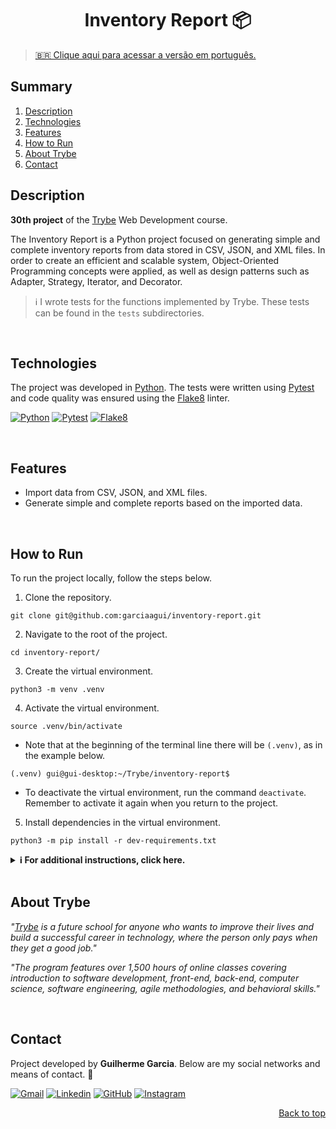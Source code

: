 <a name="readme-top"></a>

<h1 align="center">Inventory Report 📦</h1>

> [🇧🇷 Clique aqui para acessar a versão em português.](README_pt-br.md)

## Summary

<ol>
  <li><a href="#description">Description</a></li>
  <li><a href="#technologies">Technologies</a></li>
  <li><a href="#features">Features</a></li>
  <li><a href="#how-to-run">How to Run</a></li>
  <li><a href="#about-trybe">About Trybe</a></li>
  <li><a href="#contact">Contact</a></li>
</ol>

## Description

**30th project** of the [Trybe][trybe-site-url] Web Development course.

The Inventory Report is a Python project focused on generating simple and complete inventory reports from data stored in CSV, JSON, and XML files. In order to create an efficient and scalable system, Object-Oriented Programming concepts were applied, as well as design patterns such as Adapter, Strategy, Iterator, and Decorator.

> ℹ️ I wrote tests for the functions implemented by Trybe. These tests can be found in the `tests` subdirectories.

<br/>

## Technologies

The project was developed in [Python][python-url]. The tests were written using [Pytest][pytest-url] and code quality was ensured using the [Flake8][flake8-url] linter.

[![Python][python-badge]][python-url] [![Pytest][pytest-badge]][pytest-url] [![Flake8][flake8-badge]][flake8-url]

<br/>

## Features

<ul>
  <li>Import data from CSV, JSON, and XML files.</li>
  <li>Generate simple and complete reports based on the imported data.</li>
</ul>

<br/>

## How to Run

To run the project locally, follow the steps below.

1. Clone the repository.

```
git clone git@github.com:garciaagui/inventory-report.git
```

2. Navigate to the root of the project.

```
cd inventory-report/
```

3. Create the virtual environment.

```
python3 -m venv .venv
```

4. Activate the virtual environment.

```
source .venv/bin/activate
```

-   Note that at the beginning of the terminal line there will be `(.venv)`, as in the example below.

```
(.venv) gui@gui-desktop:~/Trybe/inventory-report$
```

-   To deactivate the virtual environment, run the command `deactivate`. Remember to activate it again when you return to the project.

5. Install dependencies in the virtual environment.

```
python3 -m pip install -r dev-requirements.txt
```

<details>
  <summary><strong> ℹ️ For additional instructions, click here.</strong></summary><br />

-   🧪 To run **all** tests, execute the command below.

```
python3 -m pytest
```

-   🧪 To run only one test file, follow the example below.

```
python3 -m pytest tests/product/test_product.py
```

-   🧪 To run only one specific test, follow the example below.

```
python3 -m pytest -k test_cria_produto
```

-   If you wish to manually test directly in the modules where the functions were implemented, follow the example below.

```
python3 -m inventory_report.reports.simple_report
```

</details>

<br/>

## About Trybe

_"[Trybe][trybe-site-url] is a future school for anyone who wants to improve their lives and build a successful career in technology, where the person only pays when they get a good job."_

_"The program features over 1,500 hours of online classes covering introduction to software development, front-end, back-end, computer science, software engineering, agile methodologies, and behavioral skills."_

<br/>

## Contact

Project developed by **Guilherme Garcia**. Below are my social networks and means of contact. 🤘

[![Gmail][gmail-badge]][gmail-url]
[![Linkedin][linkedin-badge]][linkedin-url]
[![GitHub][github-badge]][github-url]
[![Instagram][instagram-badge]][instagram-url]

<p align="right"><a href="#readme-top">Back to top</a></p>

<!-- MARKDOWN LINKS & IMAGES -->

[trybe-site-url]: https://www.betrybe.com/

<!-- STACKS -->

[flake8-url]: https://flake8.pycqa.org/en/latest/
[flake8-badge]: https://img.shields.io/badge/Flake8-000000?style=for-the-badge&logo=flake8&logoColor=white
[pytest-url]: https://docs.pytest.org/en/7.2.x/
[pytest-badge]: https://img.shields.io/badge/-Pytest-0A9EDC?logo=pytest&logoColor=white&style=for-the-badge
[python-url]: https://www.python.org/
[python-badge]: https://img.shields.io/badge/Python-3776AB?style=for-the-badge&logo=python&logoColor=white

<!-- CONTACT -->

[gmail-badge]: https://img.shields.io/badge/Gmail-D14836?style=for-the-badge&logo=gmail&logoColor=white
[gmail-url]: mailto:garciaguig@gmail.com
[linkedin-badge]: https://img.shields.io/badge/LinkedIn-0077B5?style=for-the-badge&logo=linkedin&logoColor=white
[linkedin-url]: https://www.linkedin.com/in/garciaagui/
[github-badge]: https://img.shields.io/badge/GitHub-100000?style=for-the-badge&logo=github&logoColor=white
[github-url]: https://github.com/garciaagui
[instagram-badge]: https://img.shields.io/badge/Instagram-E4405F?style=for-the-badge&logo=instagram&logoColor=white
[instagram-url]: https://www.instagram.com/garciaagui/
